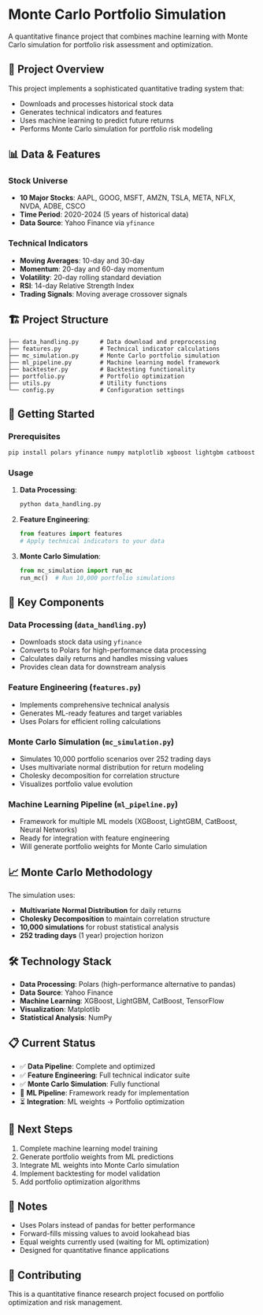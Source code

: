 # Monte Carlo Portfolio Simulation

A quantitative finance project that combines machine learning with Monte Carlo simulation for portfolio risk assessment and optimization.

## 🎯 Project Overview

This project implements a sophisticated quantitative trading system that:
- Downloads and processes historical stock data
- Generates technical indicators and features
- Uses machine learning to predict future returns
- Performs Monte Carlo simulation for portfolio risk modeling

## 📊 Data & Features

### Stock Universe
- **10 Major Stocks**: AAPL, GOOG, MSFT, AMZN, TSLA, META, NFLX, NVDA, ADBE, CSCO
- **Time Period**: 2020-2024 (5 years of historical data)
- **Data Source**: Yahoo Finance via `yfinance`

### Technical Indicators
- **Moving Averages**: 10-day and 30-day
- **Momentum**: 20-day and 60-day momentum
- **Volatility**: 20-day rolling standard deviation
- **RSI**: 14-day Relative Strength Index
- **Trading Signals**: Moving average crossover signals

## 🏗️ Project Structure

```
├── data_handling.py      # Data download and preprocessing
├── features.py           # Technical indicator calculations
├── mc_simulation.py      # Monte Carlo portfolio simulation
├── ml_pipeline.py        # Machine learning model framework
├── backtester.py         # Backtesting functionality
├── portfolio.py          # Portfolio optimization
├── utils.py              # Utility functions
└── config.py             # Configuration settings
```

## 🚀 Getting Started

### Prerequisites
```bash
pip install polars yfinance numpy matplotlib xgboost lightgbm catboost tensorflow
```

### Usage

1. **Data Processing**:
   ```python
   python data_handling.py
   ```

2. **Feature Engineering**:
   ```python
   from features import features
   # Apply technical indicators to your data
   ```

3. **Monte Carlo Simulation**:
   ```python
   from mc_simulation import run_mc
   run_mc()  # Run 10,000 portfolio simulations
   ```

## 🔧 Key Components

### Data Processing (`data_handling.py`)
- Downloads stock data using `yfinance`
- Converts to Polars for high-performance data processing
- Calculates daily returns and handles missing values
- Provides clean data for downstream analysis

### Feature Engineering (`features.py`)
- Implements comprehensive technical analysis
- Generates ML-ready features and target variables
- Uses Polars for efficient rolling calculations

### Monte Carlo Simulation (`mc_simulation.py`)
- Simulates 10,000 portfolio scenarios over 252 trading days
- Uses multivariate normal distribution for return modeling
- Cholesky decomposition for correlation structure
- Visualizes portfolio value evolution

### Machine Learning Pipeline (`ml_pipeline.py`)
- Framework for multiple ML models (XGBoost, LightGBM, CatBoost, Neural Networks)
- Ready for integration with feature engineering
- Will generate portfolio weights for Monte Carlo simulation

## 📈 Monte Carlo Methodology

The simulation uses:
- **Multivariate Normal Distribution** for daily returns
- **Cholesky Decomposition** to maintain correlation structure
- **10,000 simulations** for robust statistical analysis
- **252 trading days** (1 year) projection horizon

## 🛠️ Technology Stack

- **Data Processing**: Polars (high-performance alternative to pandas)
- **Data Source**: Yahoo Finance
- **Machine Learning**: XGBoost, LightGBM, CatBoost, TensorFlow
- **Visualization**: Matplotlib
- **Statistical Analysis**: NumPy

## 📋 Current Status

- ✅ **Data Pipeline**: Complete and optimized
- ✅ **Feature Engineering**: Full technical indicator suite
- ✅ **Monte Carlo Simulation**: Fully functional
- 🚧 **ML Pipeline**: Framework ready for implementation
- ⏳ **Integration**: ML weights → Portfolio optimization

## 🎯 Next Steps

1. Complete machine learning model training
2. Generate portfolio weights from ML predictions
3. Integrate ML weights into Monte Carlo simulation
4. Implement backtesting for model validation
5. Add portfolio optimization algorithms

## 📝 Notes

- Uses Polars instead of pandas for better performance
- Forward-fills missing values to avoid lookahead bias
- Equal weights currently used (waiting for ML optimization)
- Designed for quantitative finance applications

## 🤝 Contributing

This is a quantitative finance research project focused on portfolio optimization and risk management.
